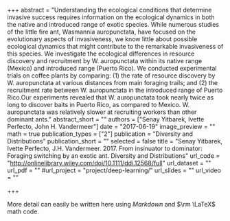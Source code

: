+++
abstract = "Understanding the ecological conditions that determine invasive success requires information on the ecological dynamics in both the native and introduced range of exotic species. While numerous studies of the little fire ant, Wasmannia auropunctata, have focused on the evolutionary aspects of invasiveness, we know little about possible ecological dynamics that might contribute to the remarkable invasiveness of this species. We investigate the ecological differences in resource discovery and recruitment by W. auropunctata within its native range (Mexico) and introduced range (Puerto Rico). We conducted experimental trials on coffee plants by comparing: (1) the rate of resource discovery by W. auropunctata at various distances from main foraging trails; and (2) the recruitment rate between W. auropunctata in the introduced range of Puerto Rico.Our experiments revealed that W. auropunctata took nearly twice as long to discover baits in Puerto Rico, as compared to Mexico. W. auropunctata was relatively slower at recruiting workers than other dominant ants."
abstract_short = ""
authors = ["Senay Yitbarek, Ivette Perfecto, John H. Vandermeer"]
date = "2017-06-19"
image_preview = ""
math = true
publication_types = ["2"]
publication = "Diversity and Distributions"
publication_short = ""
selected = false
title = "Senay Yitbarek, Ivette Perfecto, J.H. Vandermeer. 2017. From insinuator to dominator: Foraging switching by an exotic ant. Diversity and Distributions"
url_code = "http://onlinelibrary.wiley.com/doi/10.1111/ddi.12568/full"
url_dataset = ""
url_pdf = ""
#url_project = "project/deep-learning/"
url_slides = ""
url_video = ""

+++

More detail can easily be written here using *Markdown* and $\rm \LaTeX$ math code.
